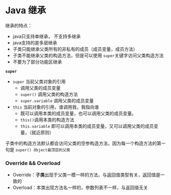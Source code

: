 # Java 继承

继承的特点：
* java只支持单继承， 不支持多继承
* java支持的是多层继承
* 子类只能继承父类所有的非私有的成员（成员变量，成员方法）
* 子类不能继承父类的构造方法，但是可以使用 `super`关键字访问父类构造方法
* 不要为了部分功能区继承

**`super`**
* `super` 当前父类对象的引用
  * 调用父类的成员变量
  * `super()` 调用父类的构造方法
  * `super.variable` 调用父类的成员变量
* `this` 当前对象的引用，谁调用我，我指向谁
  * 既可以调用本类的成员变量，也可以调用父类的成员变量。
  * `this()`调用本类的构造方法
  * `this.variable` 即可以调用本类的成员变量，又可以调用父类的成员变量，（就近原则）


子类中的构造方法默认都会访问父类的空参构造方法，因为每一个构造方法的第一句是 `super() Object最顶层的父类`

### Override && Overload
* Override：**子类**出现于父类一模一样的方法，与返回值类型有关，返回值是一致的
* Overload：本类出现方法名一样的，参数列表不一样，与返回值无关